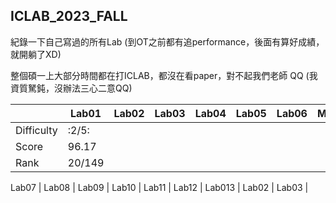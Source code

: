 ## ICLAB_2023_FALL

紀錄一下自己寫過的所有Lab (到OT之前都有追performance，後面有算好成績，就開躺了XD)

整個碩一上大部分時間都在打ICLAB，都沒在看paper，對不起我們老師 QQ (我資質駑鈍，沒辦法三心二意QQ)

|            | Lab01 | Lab02 | Lab03 | Lab04 | Lab05 | Lab06 | Mid_Project | OT | Mid_exam |
| ---------- | ----- | ----- | ----- | ----- | ----- | ----- | ----------- | -- | -------- |
| Difficulty | :2/5: |
|    Score   | 96.17 |
|    Rank    | 20/149|

 Lab07 | Lab08 | Lab09 | Lab10 | Lab11 | Lab12 | Lab013 | Lab02 | Lab03 |
